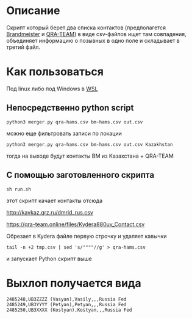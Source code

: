 # Описание

Скрипт который берет два списка контактов (предполагется [Brandmeister](https://brandmeister.network) и [QRA-TEAM](https://qra-team.ru)) в виде csv-файлов ищет там совпадения, объединяет информацию о позывных в одно поле и складывает в третий файл.

# Как пользоваться

Под linux либо под Windows в [WSL](https://learn.microsoft.com/ru-ru/windows/wsl/install)

## Непосредственно python script

```
python3 merger.py qra-hams.csv bm-hams.csv out.csv
```

можно еще фильтровать записи по локации

```
python3 merger.py qra-hams.csv bm-hams.csv out.csv Kazakhstan
```

тогда на выходе будут контакты BM из Казахстана + QRA-TEAM

## С помощью заготовленного скрипта

```
sh run.sh
```

этот скрипт качает контакты отсюда

http://kavkaz.qrz.ru/dmrid_rus.csv

https://qra-team.online/files/Kydera880uv_Contact.csv

Обрезает в Kydera файле первую строчку и удаляет кавычки

```
tail -n +2 tmp.csv | sed 's/""""//g' > qra-hams.csv
```

и запускает Python скрипт выше

# Выхлоп получается вида

```
2485248,UB3ZZZZ (Vasyan),Vasily,,,Russia Fed
2485249,UB3YYYY (Petyan),Petyan,,,Russia Fed
2485250,UB3XXXX (Kostyan),Kostyan,,,Russia Fed
```